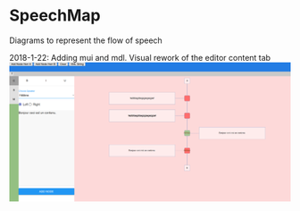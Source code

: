 # SpeechMap
Diagrams to represent the flow of speech

2018-1-22: Adding mui and mdl. Visual rework of the editor content tab
![alt text](progress-visual-tracking/2018-1-22.png "Adding mui and mdl. Visual rework of the editor content tab")
